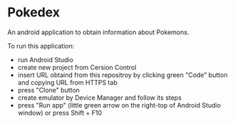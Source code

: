 # Pokedex
An android application to obtain information about Pokemons.

To run this application:
 - run Android Studio
 - create new project from Cersion Control
 - insert URL obtaind from this repositroy by clicking green "Code" button and copying URL from HTTPS tab
 - press "Clone" button
 - create emulator by Device Manager and follow its steps
 - press "Run app" (little green arrow on the right-top of Android Studio window) or press Shift + F10
